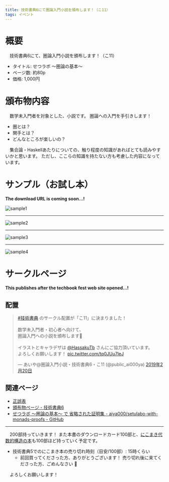 ```yaml
---
title: 技術書典6にて圏論入門小説を頒布します！（こ11）
tags: イベント
---
```

# 概要

　技術書典6にて、圏論入門小説を頒布します！（こ11）

- タイトル: せつラボ 〜圏論の基本〜
- ページ数: 約80p
- 価格: 1,000円

# 頒布物内容

　数学未入門者を対象とした、小説です。
圏論への入門を手引きします！

- 圏とは？
- 関手とは？
- どんなところが楽しいの？

　集合論・Haskellあたりについての、触り程度の知識があればとても読みやすいかと思います。
ただし、ここらの知識を持たない方も考慮した内容になっています。

# サンプル（お試し本）

**The download URL is coming soon...!**

![sample1](/images/posts/2019-03-16-techbookfest6/sample1.png)

- - - - -

![sample2](/images/posts/2019-03-16-techbookfest6/sample2.png)

- - - - -

![sample3](/images/posts/2019-03-16-techbookfest6/sample3.png)

- - - - -

![sample4](/images/posts/2019-03-16-techbookfest6/sample4.png)

# サークルページ

**This publishes after the techbook fest web site opened...!**

## 配置

<blockquote class="twitter-tweet" data-lang="ja"><p lang="ja" dir="ltr"><a href="https://twitter.com/hashtag/%E6%8A%80%E8%A1%93%E6%9B%B8%E5%85%B8?src=hash&amp;ref_src=twsrc%5Etfw">#技術書典</a> のサークル配置が「こ11」に決まりました！<br><br>数学未入門者・初心者へ向けて、<br>圏論入門への小説を頒布します🦀<br><br>イラストとキャラデザは <a href="https://twitter.com/HassakuTb?ref_src=twsrc%5Etfw">@HassakuTb</a> さんにご協力頂いています。<br>よろしくお願いします！ <a href="https://t.co/tq0JUu7leJ">pic.twitter.com/tq0JUu7leJ</a></p>&mdash; あいや@圏論入門小説・技術書典6・こ11 (@public_ai000ya) <a href="https://twitter.com/public_ai000ya/status/1098232650085543937?ref_src=twsrc%5Etfw">2019年2月20日</a></blockquote>
<script async src="https://platform.twitter.com/widgets.js" charset="utf-8"></script>

## 関連ページ

- [正誤表](http://aiya000.github.io/posts/2019-03-16-setulabo-errata.html)
- [頒布物ページ - 技術書典6](公開され次第)
- [せつラボ 〜圏論の基本〜 で 省略された証明集 - aiya000/setulabo-with-monads-proofs - GitHub](https://github.com/aiya000/setulabo-with-monads-proofs)

- - - - -

　200部持っていきます！
また本書のダウンロードカード100部と、[にこまき代数的構造の本]()も100部ほど持っていく予定です。

- 技術書典5でのにこまき本の売り切れ時刻（目安/100部）: 15時くらい
    - 前回買ってくださった方、ありがとうございます！ 売り切れ後に来てくださった方、ごめんなさい :bow:

　よろしくお願いします！
